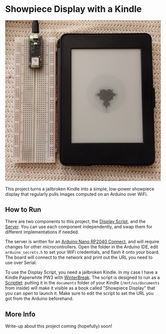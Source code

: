 # Showpiece Display with a Kindle

![Demo Image for this Project](./doc/demo.jpg)

This project turns a jailbroken Kindle into a simple, low-power showpiece display that regularly pulls images computed on an Arduino over WiFi.

## How to Run
There are two components to this project, the [Display Script](./showpiece_display.sh), and the [Server](./arduino_server/). You can use each component independently, and swap them for different implementations if needed.

The server is written for an [Arduino Nano RP2040 Connect](https://docs.arduino.cc/hardware/nano-rp2040-connect/), and will require changes for other microcontrollers. Open the folder in the Arduino IDE, edit `arduino_secrets.h` to set your WiFi credentials, and flash it onto your board. The board will connect to the network and print out the URL you need to use over Serial.

To use the Display Script, you need a jailbroken Kindle. In my case I have a Kindle Paperwhite PW3 with [WinterBreak](https://github.com/KindleModding/WinterBreak/). The script is designed to run as a [Scriptlet](https://kindlemodding.org/kindle-dev/scriptlets.html): putting it in the `documents` folder of your Kindle (`/mnt/us/documents` from inside) will make it visible as a book called "Showpiece Display" that you can open to launch it. Make sure to edit the script to set the URL you got from the Arduino beforehand.

## More Info
Write-up about this project coming (hopefully) soon!
